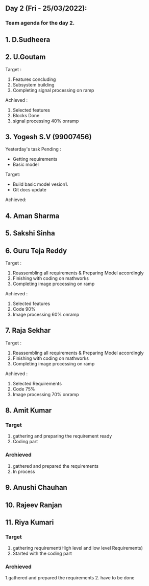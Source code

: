 ## Day 2 (Fri - 25/03/2022):
### Team agenda for the day 2.

## 1. D.Sudheera

## 2. U.Goutam
Target : 
1. Features concluding
2. Subsystem building
3. Completing signal processing on ramp 

Achieved :
1. Selected features
2. Blocks Done
3. signal processing 40% onramp

## 3. Yogesh S.V (99007456)
Yesterday's task Pending :
* Getting requirements
* Basic model

Target: 
* Build basic model vesion1.
* Git docs update

Achieved: 

## 4. Aman Sharma

## 5. Sakshi Sinha 

## 6. Guru Teja Reddy
Target : 
1. Reassembling all requirements & Preparing Model accordingly
2. Finishing with coding on mathworks
3. Completing image processing on ramp 

Achieved :
1. Selected features
2. Code 90%
3. Image processing 60% onramp

## 7. Raja Sekhar 
Target : 
1. Reassembling all requirements & Preparing Model accordingly
2. Finishing with coding on mathworks
3. Completing image processing on ramp

Achieved :
1. Selected Requirements
2. Code 75%
3.  Image processing 70% onramp

## 8. Amit Kumar
### Target
1. gathering and preparing the requirement ready
2. Coding part

### Archieved
1. gathered and prepared the requirements
2.  In process

## 9. Anushi Chauhan 

## 10. Rajeev Ranjan

## 11. Riya Kumari
### Target
1. gathering requirement(High level and low level Requirements)
2. Started with the coding part
### Archieved
1.gathered and prepared the requirements
2. have to be done
